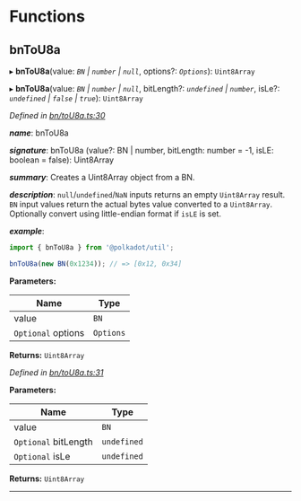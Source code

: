 

# Functions

<a id="bntou8a"></a>

##  bnToU8a

▸ **bnToU8a**(value: *`BN` | `number` | `null`*, options?: *`Options`*): `Uint8Array`

▸ **bnToU8a**(value: *`BN` | `number` | `null`*, bitLength?: *`undefined` | `number`*, isLe?: *`undefined` | `false` | `true`*): `Uint8Array`

*Defined in [bn/toU8a.ts:30](https://github.com/polkadot-js/common/blob/2aba82e/packages/util/src/bn/toU8a.ts#L30)*

*__name__*: bnToU8a

*__signature__*: bnToU8a (value?: BN | number, bitLength: number = -1, isLE: boolean = false): Uint8Array

*__summary__*: Creates a Uint8Array object from a BN.

*__description__*: `null`/`undefined`/`NaN` inputs returns an empty `Uint8Array` result. `BN` input values return the actual bytes value converted to a `Uint8Array`. Optionally convert using little-endian format if `isLE` is set.

*__example__*:   

```javascript
import { bnToU8a } from '@polkadot/util';

bnToU8a(new BN(0x1234)); // => [0x12, 0x34]
```

**Parameters:**

| Name | Type |
| ------ | ------ |
| value | `BN` | `number` | `null` |
| `Optional` options | `Options` |

**Returns:** `Uint8Array`

*Defined in [bn/toU8a.ts:31](https://github.com/polkadot-js/common/blob/2aba82e/packages/util/src/bn/toU8a.ts#L31)*

**Parameters:**

| Name | Type |
| ------ | ------ |
| value | `BN` | `number` | `null` |
| `Optional` bitLength | `undefined` | `number` |
| `Optional` isLe | `undefined` | `false` | `true` |

**Returns:** `Uint8Array`

___

